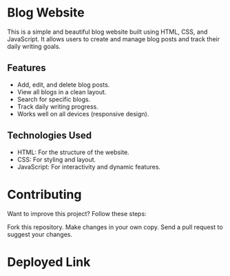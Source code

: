 # Blog Website

This is a simple and beautiful blog website built using HTML, CSS, and JavaScript. It allows users to create and manage blog posts and track their daily writing goals.

## Features

- Add, edit, and delete blog posts.
- View all blogs in a clean layout.
- Search for specific blogs.
- Track daily writing progress.
- Works well on all devices (responsive design).

## Technologies Used

- HTML: For the structure of the website.
- CSS: For styling and layout.
- JavaScript: For interactivity and dynamic features.

# Contributing
Want to improve this project? Follow these steps:

Fork this repository.
Make changes in your own copy.
Send a pull request to suggest your changes.


# Deployed Link
